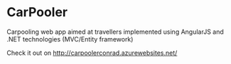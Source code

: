 # CarPooler

Carpooling web app aimed at travellers implemented using AngularJS and .NET technologies (MVC/Entity framework)

Check it out on http://carpoolerconrad.azurewebsites.net/
